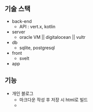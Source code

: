 
## 기술 스택
-  back-end
	-  API : vert.x, kotlin
-  server
	- oracle VM || digitalocean || vultr 
- db
	- sqlite, postgresql
-  front 
	- svelt
- app

## 기능
* 개인 블로그
	* 마크다운 작성 후 저장 시 html로 빌드
	* 
